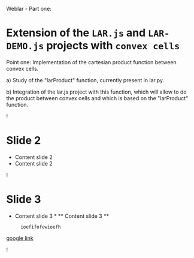 Weblar - Part one: 

Extension of the `LAR.js` and `LAR-DEMO.js` projects with `convex cells`
===
Point one: Implementation of the cartesian product function between convex cells.

a) Study of the "larProduct" function, currently present in lar.py.

b) Integration of the lar.js project with this function, which will allow to do the product between convex cells and which is based on the "larProduct" function.

!

Slide 2 
===
* Content slide 2
* Content slide 2

!

Slide 3 
===
* Content slide 3 *
** Content slide 3 **

		ioefifofewioefh
[google link](www.google.com)

!
